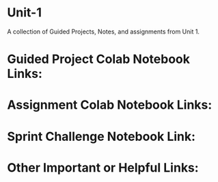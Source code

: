 # Unit-1
A collection of Guided Projects, Notes, and assignments from Unit 1.

# Guided Project Colab Notebook Links:


# Assignment Colab Notebook Links:


# Sprint Challenge Notebook Link:


# Other Important or Helpful Links:
